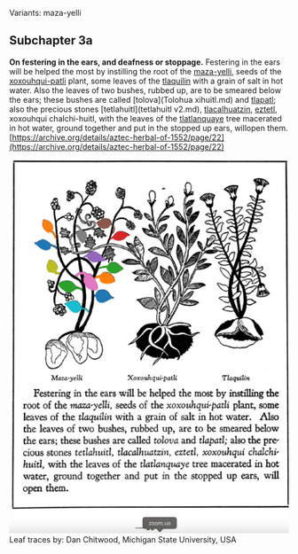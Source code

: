 Variants: maza-yelli  

## Subchapter 3a  
**On festering in the ears, and deafness or stoppage.** Festering in the ears will be helped the most by instilling the root of the [maza-yelli](Maza-yelli.md), seeds of the [xoxouhqui-patli](xoxouhca-patli.md) plant, some leaves of the [tlaquilin](Tlaquilin.md) with a grain of salt in hot water. Also the leaves of two bushes, rubbed up, are to be smeared below the ears; these bushes are called [tolova](Tolohua xihuitl.md) and [tlapatl](Tlapatl.md); also the precious stones [tetlahuitl](tetlahuitl v2.md), [tlacalhuatzin](tlacal-huatzin.md), [eztetl](eztetl.md), xoxouhqui chalchi-huitl, with the leaves of the [tlatlanquaye](Tlatlanquaye.md) tree macerated in hot water, ground together and put in the stopped up ears, willopen them.  
[https://archive.org/details/aztec-herbal-of-1552/page/22](https://archive.org/details/aztec-herbal-of-1552/page/22)  

![D_ID112_p022_01_Maza-yelli.png](assets/D_ID112_p022_01_Maza-yelli.png)  
Leaf traces by: Dan Chitwood, Michigan State University, USA  
